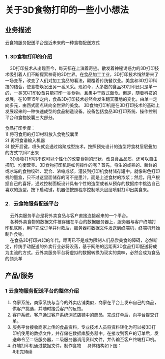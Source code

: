 # 关于3D食物打印的一些小小想法
## 业务描述
云食物服务配送平台是近未来的一种食物配送方式
### 1.  3D食物打印的介绍
&nbsp;&nbsp;&nbsp;&nbsp;3D打印技术从出现至今，每天都在上演着奇迹。散发着神秘诱惑力的3D打印技术吸引着人们不断探索神奇的3D世界。在食品加工工业，3D打印技术悄然带来了一场变革，改变了人们对加工食品的看法，颠覆着传统餐饮业。美食和3D打印科技的结合，使食物焕发出另一番风采。现如今，大多数的食品3D打印还只是单一的，一类3D打印设备只能打印一类食物，且集中于西式面食。但是，随着科技的发展，在10至15年之内，食品3D打印技术必然会发生翻天覆地的变化，由单一走向多元，由西式面点转向全世界的美食。
3D食物打印机是在3D打印技术的基础上发展起来的一种快速成型的食品制造设备。设备包括食品3D打印系统、操作控制平台和食物胶囊三大部分。</br>
<tr>
食品打印步骤： </br>
1)	将可食用的打印材料放入食物胶囊里 </br>
2)	再将食谱输入机器 </br>
3)	按开启键，喷头就会通过熔聚成型技术，按照预先设计的造型将食材层层叠加的方式“打印”出来 </br>
</tr>
&nbsp;&nbsp;&nbsp;&nbsp;3D食物打印机不仅可以个性化的改变食物的形状，改良食品品质，还可以自由搭配、均衡营养。3D食物打印机是如何操作的呢？首先，将生的或熟的、新鲜的或冰冻的食物绞碎、混合、浓缩成浆，灌装到打印机食材储存罐中。就像彩色打印机的墨盒，只不过这里面储存的可不是墨汁，而是上述食材的浓浆；然后，用户根据自己的喜好，通过控制面板设计具有个性的造型或者从预存的数据库中挑选自己喜欢的造型，按下启动键，机器便按照程序控制喷头层层喷射打印出美食来。

### 2.   云食物服务配送平台
&nbsp;&nbsp;&nbsp;&nbsp;云外卖服务平台是将外卖食品与客户直接连接起来的一个平台。 </br>
&nbsp;&nbsp;&nbsp;&nbsp;各种外卖食物的数据文件被存储在平台的数据服务器上，服务器与客户终端打印机联网，用户完成订单并付款后，服务器将数据文件发送到终端机，终端机开始制作食物。 </br>
&nbsp;&nbsp;&nbsp;&nbsp;在食品3D打印兴起的年代，距离已不是成为限制人们品尝美食的障碍，必然断定，传统手动配送的外卖行业必将没落，基于网络的远距离3D食品打印配送将成为主流的方式。云外卖服务平台将虚拟的数据转换为现实的美味，必然会成为食品的领头羊  </br>

## 产品/服务
### 1 云食物服务配送平台的整体介绍
1.	商家系统，商家系统与当今的外卖店铺类似，商家在平台上发布自己的商品，供客户挑选，并随时接受客户的反馈。
2.	客户系统，客户通过客户系统浏览店铺中的商品，完成订单后，向平台提交订单。
3.	服务平台接收商家上传的食品资料，专业技术人员将资料转化为可以被3D打印机使用的数据文件，并存储在数据库服务器中。在接收到客户的订单后，发送命令至二级服务器，二级服务器调用资料文件，并传输至客户终端打印机。
4.	终端打印机通过数据文件，制作食物
&nbsp;&nbsp;&nbsp;&nbsp;具体结构如下图： </br>
#未完待续
 

